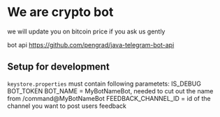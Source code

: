 # We are crypto bot

we will update you on bitcoin price if you ask us gently

bot api https://github.com/pengrad/java-telegram-bot-api

## Setup for development
```keystore.properties``` must contain following parametets:
IS_DEBUG
BOT_TOKEN
BOT_NAME = MyBotNameBot, needed to cut out the name from /command@MyBotNameBot
FEEDBACK_CHANNEL_ID = id of the channel you want to post users feedback

